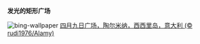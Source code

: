 
**发光的矩形广场**

![bing-wallpaper](https://www.bing.com/th?id=OHR.TaorminaSquare_ZH-CN0273325652_1920x1080.jpg)
[四月九日广场，陶尔米纳，西西里岛，意大利 (© rudi1976/Alamy)](https://www.bing.com/search?q=%E9%99%B6%E5%B0%94%E7%B1%B3%E7%BA%B3&amp;form=hpcapt&amp;mkt=zh-cn)
  